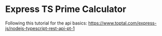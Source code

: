 # Express TS Prime Calculator
Following this tutorial for the api basics: https://www.toptal.com/express-js/nodejs-typescript-rest-api-pt-1

